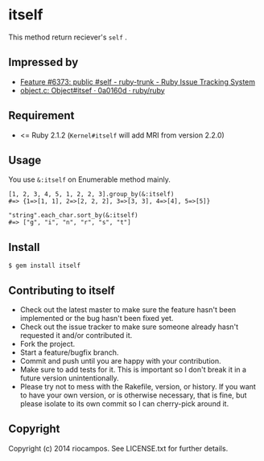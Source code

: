 # itself

This method return reciever's `self` .

## Impressed by

* [Feature #6373: public #self - ruby-trunk - Ruby Issue Tracking System](https://bugs.ruby-lang.org/issues/6373)
* [object.c: Object#itsef · 0a0160d · ruby/ruby](https://github.com/ruby/ruby/commit/0a0160d)

## Requirement
* <= Ruby 2.1.2 (`Kernel#itself` will add MRI from version 2.2.0)

## Usage
You use `&:itself` on Enumerable method mainly.

```
[1, 2, 3, 4, 5, 1, 2, 2, 3].group_by(&:itself)
#=> {1=>[1, 1], 2=>[2, 2, 2], 3=>[3, 3], 4=>[4], 5=>[5]}

"string".each_char.sort_by(&:itself)
#=> ["g", "i", "n", "r", "s", "t"]
```
## Install
```
$ gem install itself
```
## Contributing to itself
 
* Check out the latest master to make sure the feature hasn't been implemented or the bug hasn't been fixed yet.
* Check out the issue tracker to make sure someone already hasn't requested it and/or contributed it.
* Fork the project.
* Start a feature/bugfix branch.
* Commit and push until you are happy with your contribution.
* Make sure to add tests for it. This is important so I don't break it in a future version unintentionally.
* Please try not to mess with the Rakefile, version, or history. If you want to have your own version, or is otherwise necessary, that is fine, but please isolate to its own commit so I can cherry-pick around it.

## Copyright

Copyright (c) 2014 riocampos. See LICENSE.txt for
further details.


